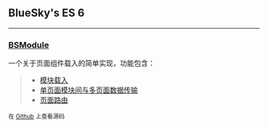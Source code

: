 ## BlueSky's ES 6
---
### [BSModule](?BSModule)

一个关于页面组件载入的简单实现，功能包含：

>- [模块载入](?BSModule#1-)
>- [单页面模块间与多页面数据传输](?BSModule#2-)
>- [页面路由](?BSModule#3-)

<small>在 [Github](https://github.com/BlueSky-07/ES-6/blob/master/static/modules/BSModule.js) 上查看源码</small>